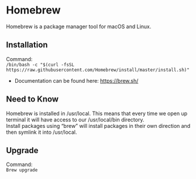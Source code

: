 Homebrew
========

Homebrew is a package manager tool for macOS and Linux.

## Installation
Command:  
```/bin/bash -c "$(curl -fsSL https://raw.githubusercontent.com/Homebrew/install/master/install.sh)"```
* Documentation can be found here: https://brew.sh/

## **Need to Know**
Homebrew is installed in /usr/local. This means that every time we open up terminal it will have access to our /usr/local/bin directory.  
Install packages using “brew” will install packages in their own direction and then symlink it into /usr/local. 

## **Upgrade**
Command:  
`Brew upgrade`
